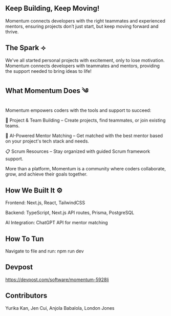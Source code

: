 ## Keep Building, Keep Moving! 
Momentum connects developers with the right teammates and experienced mentors, ensuring projects don’t just start, but keep moving forward and thrive.

## The Spark ⟢
We've all started personal projects with excitement, only to lose motivation. Momentum connects developers with teammates and mentors, providing the support needed to bring ideas to life!

## What Momentum Does ༄
Momentum empowers coders with the tools and support to succeed:

🚀 Project & Team Building – Create projects, find teammates, or join existing teams.

🤖 AI-Powered Mentor Matching – Get matched with the best mentor based on your project's tech stack and needs.

📋 Scrum Resources – Stay organized with guided Scrum framework support.

More than a platform, Momentum is a community where coders collaborate, grow, and achieve their goals together.

## How We Built It ⚙
Frontend: Next.js, React, TailwindCSS 

Backend: TypeScript, Next.js API routes, Prisma, PostgreSQL 

AI Integration: ChatGPT API for mentor matching 

## How To Tun
Navigate to file and run: npm run dev

## Devpost 
https://devpost.com/software/momentum-5928li

## Contributors
Yurika Kan, Jen Cui, Anjola Babalola, London Jones 
